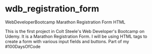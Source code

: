 # wdb_registration_form
WebDeveloperBootcamp Marathon Registration Form HTML

This is the first project in Colt Steele's Web Developer's Bootcamp on Udemy. It is 
a Marathon Registration Form. I will be using HTML tags to create a form with various
input fields and buttons. Part of my #100DaysOfCode
